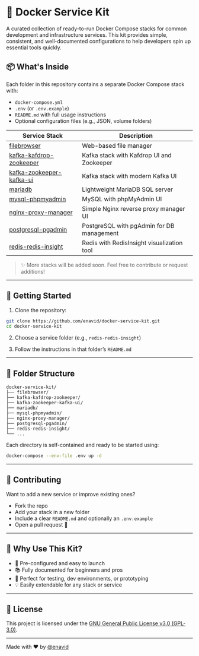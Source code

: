 
# 🐳 Docker Service Kit

A curated collection of ready-to-run Docker Compose stacks for common development and infrastructure services. This kit provides simple, consistent, and well-documented configurations to help developers spin up essential tools quickly.

## 📦 What's Inside

Each folder in this repository contains a separate Docker Compose stack with:

- `docker-compose.yml`
- `.env` (or `.env.example`)
- `README.md` with full usage instructions
- Optional configuration files (e.g., JSON, volume folders)

| Service Stack              | Description                                        |
|---------------------------|----------------------------------------------------|
| [filebrowser](https://github.com/enavid/docker-service-kit/tree/main/filebrowser) | Web-based file manager                     |
| [kafka-kafdrop-zookeeper](https://github.com/enavid/docker-service-kit/tree/main/kafka-kafdrop-zookeeper) | Kafka stack with Kafdrop UI and Zookeeper |
| [kafka-zookeeper-kafka-ui](https://github.com/enavid/docker-service-kit/tree/main/kafka-zookeeper-kafka-ui) | Kafka stack with modern Kafka UI         |
| [mariadb](https://github.com/enavid/docker-service-kit/tree/main/mariadb)       | Lightweight MariaDB SQL server             |
| [mysql-phpmyadmin](https://github.com/enavid/docker-service-kit/tree/main/mysql-phpmyadmin) | MySQL with phpMyAdmin UI                 |
| [nginx-proxy-manager](https://github.com/enavid/docker-service-kit/tree/main/nginx-proxy-manager) | Simple Nginx reverse proxy manager UI   |
| [postgresql-pgadmin](https://github.com/enavid/docker-service-kit/tree/main/postgresql-pgadmin) | PostgreSQL with pgAdmin for DB management |
| [redis-redis-insight](https://github.com/enavid/docker-service-kit/tree/main/redis-redis-insight) | Redis with RedisInsight visualization tool |

> ✨ More stacks will be added soon. Feel free to contribute or request additions!

---

## 🚀 Getting Started

1. Clone the repository:

```bash
git clone https://github.com/enavid/docker-service-kit.git
cd docker-service-kit
```

2. Choose a service folder (e.g., `redis-redis-insight`)

3. Follow the instructions in that folder’s `README.md`

---

## 📁 Folder Structure

```
docker-service-kit/
├── filebrowser/
├── kafka-kafdrop-zookeeper/
├── kafka-zookeeper-kafka-ui/
├── mariadb/
├── mysql-phpmyadmin/
├── nginx-proxy-manager/
├── postgresql-pgadmin/
├── redis-redis-insight/
└── ...
```

Each directory is self-contained and ready to be started using:

```bash
docker-compose --env-file .env up -d
```

---

## 🤝 Contributing

Want to add a new service or improve existing ones?

- Fork the repo
- Add your stack in a new folder
- Include a clear `README.md` and optionally an `.env.example`
- Open a pull request 🚀

---

## 🧠 Why Use This Kit?

- 🔧 Pre-configured and easy to launch
- 📚 Fully documented for beginners and pros
- 🧪 Perfect for testing, dev environments, or prototyping
- 💡 Easily extendable for any stack or service

---

## 📜 License

This project is licensed under the [GNU General Public License v3.0 (GPL-3.0)](https://www.gnu.org/licenses/gpl-3.0.html).

---

Made with ❤️ by [@enavid](https://github.com/enavid)
